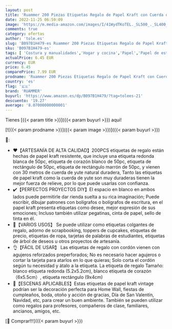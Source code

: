 ```yaml
---
layout: post
title: 'Ruammer 200 Piezas Etiquetas Regalo de Papel Kraft con Cuerda de Yute de 30M  Etiqueta para Bricolaje  Decoración Tarjetas de Boda  Postres  Cumpleaños y Navidad'
date: 2022-11-25 06:59:09
image: 'https://m.media-amazon.com/images/I/41WydTKoTEL._SL500_._SL400_.jpg'
comments: true
category: ofertas
author: 'tole.es'
slug: 'B097B1H479-es Ruammer 200 Piezas Etiquetas Regalo de Papel Kraft con...'
sku: 'B097B1H479-es'
tags: [ 'Costura y manualidades','Hogar y cocina','Papel','Papel de estraza','Papel y manualidades con papel','navidad','ruammer','🇪🇸', ]
actualPrice: 6.45 EUR
currency: EUR
price: 6.45
comparePrice: 7.99 EUR
prodname: 'Ruammer 200 Piezas Etiquetas Regalo de Papel Kraft con Cuerda de Yute de 30M  Etiqueta para Bricolaje  Decoración Tarjetas de Boda  Postres  Cumpleaños y Navidad'
country: 'es'
flag: '🇪🇸'
brand: 'RUAMMER'
buyurl: 'https://www.amazon.es/dp/B097B1H479/?tag=tolees-21'
descuento: '19.27'
average: '8.07000000000001'
---
```


Tienes [{{< param title >}}]({{< param buyurl >}}) aqui!

[![{{< param prodname >}}]({{< param image >}})]({{< param buyurl >}})

🔎:

- ❤️【ARTESANÍA DE ALTA CALIDAD】200PCS etiquetas de regalo están hechas de papel kraft resistente, que incluye una etiqueta redonda blanca de 50pc, etiqueta de corazón blanco de 50pc, etiqueta de rectángulo de 50pc, etiqueta de rectángulo marrón de 50pc, y vienen con 30 metros de cuerda de yute natural duradera, Tanto las etiquetas de papel kraft como la cuerda de yute son muy duraderas tienen la mejor fuerza de relieve, por lo que puede usarlas con confianza.
- ✔️【PERFECTOS PROYECTOS DIY】El espacio en blanco en ambos lados puede permitirle dar rienda suelta a su rica imaginación; Puede escribir, dibujar patrones con bolígrafos o bolígrafos de escritura, en el papel kraft presenta etiquetas como desee, mejor expresión de sus emociones; Incluso también utilizar pegatinas, cinta de papel, sello de tinta en él.
- 🎄【VARIOS USOS】 Se puede utilizar como etiquetas colgantes de regalo, adorno de scrapbooking, toppers de cupcakes, etiquetas de precio, etiquetas de ropa, tarjetas de palabras de estudiantes, etiquetas de árbol de deseos u otros proyectos de artesanía.
- 👌【FÁCIL DE USAR】 Las etiquetas de regalo con cordón vienen con agujeros reforzados preperforados; No es necesario hacer agujeros o cortar la tarjeta para atarlos en lo que quieras; Solo corta el cordón según tu necesidad y átalo a la etiqueta. La etiqueta de regalo Tamaño: blanco etiqueta redonda (5.2x5.2cm), blanco etiqueta de corazón（6x5.5cm）, etiqueta rectángulo (9x4cm)
- 🎁【ESCENAS APLICABLES】Estas etiquetas de papel kraft vintage podrían ser la decoración perfecta para Home Wall, fiestas de cumpleaños, boda, otoño y acción de gracias, Día de San Valentín, Navidad, etc, para crear un buen ambiente. También se pueden utilizar como regalos para profesores, compañeros de clase, familiares, ancianos, amigos, etc.

[🛒 Comprar!!!]({{< param buyurl >}})
